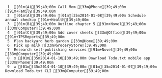      1	[01m(A)[39;49;00m Call Mom [33m@Phone[39;49;00m [91m+Family[39;49;00m
     2	[01m(A)[39;49;00m [01m[35m2014-01-08[39;49;00m Schedule annual checkup [91m+Health[39;49;00m
     3	[01m(B)[39;49;00m Outline chapter 5 [91m+Novel[39;49;00m [33m@Computer[39;49;00m
     4	[01m(C)[39;49;00m Add cover sheets [33m@Office[39;49;00m [91m+TPSReports[39;49;00m
     5	Plan backyard herb garden [33m@Home[39;49;00m
     6	Pick up milk [33m@GroceryStore[39;49;00m
     7	Research self-publishing services [91m+Novel[39;49;00m [33m@Computer[39;49;00m
     8	x [01m[35m2014-01-10[39;49;00m Download Todo.txt mobile app [33m@Phone[39;49;00m
     9	x [01m[35m2014-01-10[39;49;00m [01m[35m2014-01-07[39;49;00m Download Todo.txt CLI [33m@Computer[39;49;00m
